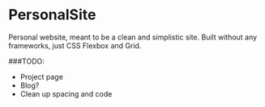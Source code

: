 # PersonalSite

Personal website, meant to be a clean and simplistic site. Built without any frameworks, just CSS Flexbox and Grid.

###TODO:

* Project page
* Blog?
* Clean up spacing and code
